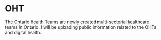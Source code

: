 # OHT

The Ontario Health Teams are newly created multi-sectorial healthcare teams in Ontario.  I will be uploading public information related to the OHTs and digital health.
